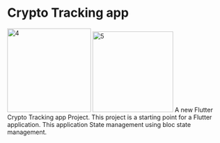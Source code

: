 # Crypto Tracking app
<img width="192" alt="4" src="https://user-images.githubusercontent.com/131807373/235235381-0e5a326e-cd37-4144-8fc0-ac5c43bf0f27.PNG">
<img width="185" alt="5" src="https://user-images.githubusercontent.com/131807373/235235398-82afbc98-080d-4398-afa0-60682fef2300.PNG">
A new Flutter Crypto Tracking app Project.
This project is a starting point for a Flutter application. This application State management using bloc state management.


